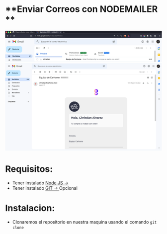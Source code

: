 # **Enviar Correos con **NODEMAILER** ** 


![Primer Diseno](./screenshots/1.png)
![Primer Diseno](./screenshots/2.png)

# Requisitos:
* Tener instalado [Node JS → ](https://nodejs.org/es)
* Tener instalado [GIT → ](https://git-scm.com/) Opcional

# Instalacion:

* Clonaremos el repositorio en nuestra maquina usando el comando ``` git clone ```


